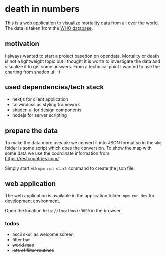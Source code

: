 # death in numbers

This is a web application to visualize mortality data from all over the world.
The data is taken from the [WHO database](https://www.who.int/data/data-collection-tools/who-mortality-database).

## motivation

I always wanted to start a project basedon on opendata. Mortality or death is not a lightweight topic but I thought it is worth to investigate
the data and visualize it to get some answers.
From a technical point I wanted to use the charting from shadcn ui :-)

## used dependencies/tech stack

- nextjs for client application
- tailwindcss as styling framework
- shadcn ui for design components
- nodejs for server scripting

## prepare the data

To make the data more useable we convert it into JSON format so in the `who` folder is some script which does the conversion.
To show the map with some data we use the coordinate information from https://restcountries.com/

Simply start via `npm run start` command to create the json file.

## web application

The web application is available in the application folder.
`npm run dev` for development environment.

Open the location `http://localhost:3000` in the browser.

### todos

- ascii skull as welcome screen
- ~~filter bar~~
- ~~world map~~
- ~~lots of filter routines~~
